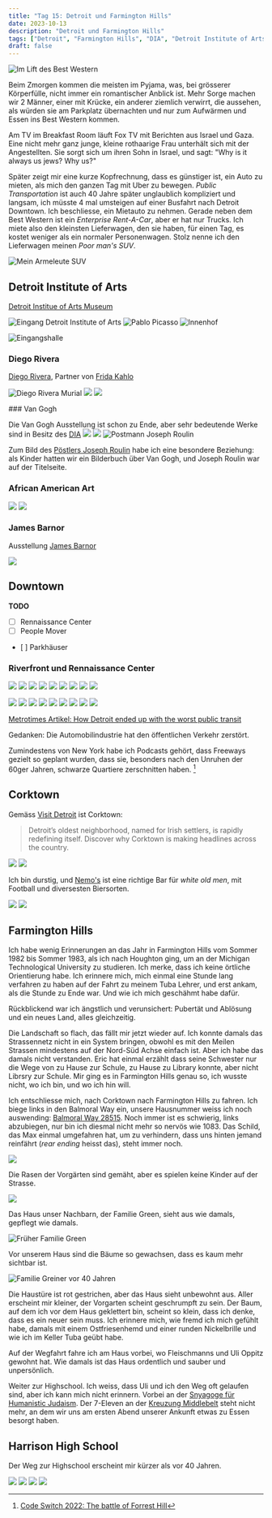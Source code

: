 ```yaml
---
title: "Tag 15: Detroit und Farmington Hills"
date: 2023-10-13
description: "Detroit und Farmington Hills"
tags: ["Detroit", "Farmington Hills", "DIA", "Detroit Institute of Arts"]
draft: false
---
```




![](/images/IMG_0590.jpeg "Im Lift des Best Western")

Beim Zmorgen kommen die meisten im Pyjama, was, bei grösserer Körperfülle, nicht immer ein romantischer Anblick ist. 
Mehr Sorge machen wir 2 Männer, einer mit Krücke, ein anderer ziemlich verwirrt, die aussehen, als würden sie am Parkplatz übernachten und nur zum Aufwärmen und Essen ins Best Western kommen.

Am TV im Breakfast Room läuft Fox TV mit Berichten aus Israel und Gaza. Eine nicht mehr ganz junge, kleine rothaarige Frau unterhält sich mit der Angestellten. Sie sorgt sich um ihren Sohn in Israel, und sagt: "Why is it always us jews? Why us?"

Später zeigt mir eine kurze Kopfrechnung, dass es günstiger ist, ein Auto zu mieten, als mich den ganzen Tag mit Uber zu bewegen. *Public Transportation* ist auch 40 Jahre später unglaublich kompliziert und langsam, ich müsste 4 mal umsteigen auf einer Busfahrt nach Detroit Downtown. Ich beschliesse, ein Mietauto zu nehmen. Gerade neben dem Best Western ist ein *Enterprise Rent-A-Car*, aber er hat nur Trucks. Ich miete also den kleinsten Lieferwagen, den sie haben, für einen Tag, es kostet weniger als ein normaler Personenwagen. Stolz nenne ich den Lieferwagen meinen *Poor man's SUV*.

![](/images/IMG_0592.jpeg "Mein Armeleute SUV")

## Detroit Institute of Arts

[Detroit Institue of Arts Museum][DIA]

![](/images/IMG_0593.jpeg "Eingang Detroit Institute of Arts")
![](/images/IMG_0594.jpeg "Pablo Picasso")
![](/images/IMG_0595.jpeg "Innenhof")

![](/images/IMG_0596.jpeg "Eingangshalle")

### Diego Rivera

[Diego Rivera](https://en.wikipedia.org/wiki/Diego_Rivera), Partner von [Frida Kahlo](https://en.wikipedia.org/wiki/Frida_Kahlo)

![](/images/IMG_0597.jpeg "Diego Rivera Murial")
![](/images/IMG_0598.jpeg)
![](/images/IMG_0600.jpeg)

### Van Gogh

Die Van Gogh Ausstellung ist schon zu Ende, aber sehr bedeutende Werke sind in Besitz des [DIA][DIA]
![](/images/IMG_0601.jpeg)
![](/images/IMG_0602.jpeg)
![](/images/IMG_0603.jpeg "Postmann Joseph Roulin")

Zum Bild des [Pöstlers Joseph Roulin](https://dia.org/collection/portrait-postman-roulin-46066) habe ich eine besondere Beziehung: als Kinder hatten wir ein Bilderbuch über Van Gogh, und Joseph Roulin war auf der Titelseite.

### African American Art

![](/images/IMG_0605.jpeg)
![](/images/IMG_0609.jpeg)

### James Barnor
Ausstellung [James Barnor](https://dia.org/jamesbarnor)

![](https://dia.org/sites/default/files/styles/responsive_exhibition_image_1520_x_760_/public/2022-11/E2022.131.jpg.webp?itok=PUh6ploj)

[DIA]: https://dia.org

## Downtown

**TODO**
- [ ] Rennaissance Center
- [ ] People Mover
- [ ] Parkhäuser

### Riverfront und Rennaissance Center 
![](/images/DSCF1902.jpeg)
![](/images/DSCF1907.jpeg)
![](/images/DSCF1910.jpeg)
![](/images/DSCF1913.jpeg)
![](/images/DSCF1917.jpeg)
![](/images/DSCF1918.jpeg)
![](/images/DSCF1923.jpeg)
![](/images/DSCF1924.jpeg)
![](/images/DSCF1925.jpeg)

![](/images/IMG_0614.jpeg)
![](/images/IMG_0615.jpeg)
![](/images/IMG_0616.jpeg)
![](/images/IMG_0620.jpeg)
![](/images/IMG_0623.jpeg)
![](/images/IMG_0630.jpeg)
![](/images/IMG_0631.jpeg)
![](/images/IMG_0633.jpeg)
![](/images/IMG_0635.jpeg)


[Metrotimes Artikel: How Detroit ended up with the worst public transit](https://www.metrotimes.com/news/how-detroit-ended-up-with-the-worst-public-transit-2143889)

Gedanken: Die Automobilindustrie hat den öffentlichen Verkehr zerstört.

Zumindestens von New York habe ich Podcasts gehört, dass Freeways gezielt so geplant wurden, dass sie, besonders nach den Unruhen der 60ger Jahren, schwarze Quartiere zerschnitten haben. [^codeswitch]

[^codeswitch]: [Code Switch 2022: The battle of Forrest Hill](https://www.npr.org/2022/05/19/1100253582/school-colors-episode-3-the-battle-of-forest-hills)

## Corktown

Gemäss [Visit Detroit](https://visitdetroit.com/itinerary/corktown-a-day-in-the-d/) ist Corktown:

> Detroit’s oldest neighborhood, named for Irish settlers, is rapidly redefining itself.
> Discover why Corktown is making headlines across the country.

![](/images/IMG_0643.jpeg)
![](/images/IMG_0644.jpeg)

Ich bin durstig, und  [Nemo's](https://nemosdetroit.com) ist eine richtige Bar für *white old men*, mit Football und diversesten Biersorten.

![](/images/IMG_0646.jpeg)
![](/images/IMG_0645.jpeg)


## Farmington Hills

Ich habe wenig Erinnerungen an das Jahr in Farmington Hills vom Sommer 1982 bis Sommer 1983, als ich nach Houghton ging, um an der Michigan Technological University zu studieren. Ich merke, dass ich keine örtliche Orientierung habe. Ich erinnere mich, mich einmal eine Stunde lang verfahren zu haben auf der Fahrt zu meinem Tuba Lehrer, und erst ankam, als die Stunde zu Ende war. Und wie ich mich geschähmt habe dafür.

Rückblickend war ich ängstlich und verunsichert: Pubertät und Ablösung und ein neues Land, alles gleichzeitig.

Die Landschaft so flach, das fällt mir jetzt wieder auf. Ich konnte  damals das Strassennetz nicht in ein System bringen, obwohl es mit den Meilen Strassen mindestens auf der Nord-Süd Achse einfach ist. Aber ich habe das damals nicht verstanden.
Eric hat einmal erzählt dass seine Schwester nur die Wege von zu Hause zur Schule, zu Hause zu Library konnte, aber nicht Librsry zur Schule. Mir ging es in Farmington Hills genau so, ich wusste nicht, wo ich bin, und wo ich hin will. 

Ich entschliesse mich, nach Corktown nach Farmington Hills zu fahren. Ich biege links in den Balmoral Way ein, unsere Hausnummer weiss ich noch auswending: [Balmoral Way 28515](https://maps.app.goo.gl/HSc3maugNYvtjTNX8). Noch immer ist es schwierig, links abzubiegen, nur bin ich diesmal nicht mehr so nervös wie 1083. Das Schild, das Max einmal umgefahren hat, um zu verhindern, dass uns hinten jemand reinfährt (*rear ending* heisst das), steht immer noch. 

![](/images/IMG_0650.jpeg)


Die Rasen der Vorgärten sind gemäht, aber es spielen keine Kinder auf der Strasse. 

![](/images/IMG_0647.jpeg)

Das Haus unser Nachbarn, der Familie Green, sieht aus wie damals, gepflegt wie damals.

![](/images/IMG_0649.jpeg "Früher Familie Green")

Vor unserem Haus sind die Bäume so gewachsen, dass es kaum mehr sichtbar ist.

![](/images/IMG_0648.jpeg "Familie Greiner vor 40 Jahren")

Die Haustüre ist rot gestrichen, aber das Haus sieht unbewohnt aus. Aller erscheint mir kleiner, der Vorgarten scheint geschrumpft zu sein. Der Baum, auf dem ich vor dem Haus geklettert bin, scheint so klein, dass ich denke, dass es ein neuer sein muss. Ich erinnere mich, wie fremd ich mich gefühlt habe, damals mit einem Ostfriesenhemd und einer runden Nickelbrille und wie ich im Keller Tuba geübt habe.  

Auf der Wegfahrt fahre ich am Haus vorbei, wo Fleischmanns und Uli Oppitz gewohnt hat. Wie damals ist das Haus ordentlich und sauber und unpersönlich. 

Weiter zur Highschool. Ich weiss, dass Uli und ich den Weg oft gelaufen sind, aber ich kann mich nicht erinnern. Vorbei an der [Snyagoge für Humanistic Judaism](https://maps.app.goo.gl/w2CTsumkXmUA4UWK7). Der 7-Eleven an der [Kreuzung Middlebelt](https://maps.app.goo.gl/Uhh3nmAqJvgWTn3YA) steht nicht mehr, an dem wir uns am ersten Abend unserer Ankunft etwas zu Essen besorgt haben.

## Harrison High School

Der Weg zur Highschool erscheint mir kürzer als vor 40 Jahren. 

![](/images/IMG_0652.jpeg)
![](/images/IMG_0653.jpeg)
![](/images/IMG_0654.jpeg)
![](/images/IMG_0656.jpeg)
